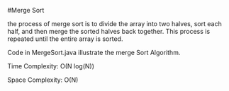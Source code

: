 #Merge Sort

the process of merge sort is to divide the array into two halves, sort each half, and then merge the sorted halves back together. This process is repeated until the entire array is sorted.

Code in MergeSort.java illustrate the merge Sort Algorithm.

Time Complexity: O(N log(N))

Space Complexity: O(N)